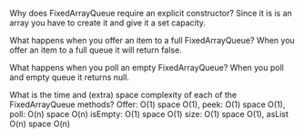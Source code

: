Why does FixedArrayQueue require an explicit constructor?
Since it is is an array you have to create it and give it a set capacity.

What happens when you offer an item to a full FixedArrayQueue?
When you offer an item to a full queue it will return false.

What happens when you poll an empty FixedArrayQueue?
When you poll and empty queue it returns null.

What is the time and (extra) space complexity of each of the FixedArrayQueue methods?
Offer: O(1) space O(1), peek: O(1) space O(1), poll: O(n) space O(n) isEmpty: O(1) space O(1)
size: O(1) space O(1), asList O(n) space O(n)